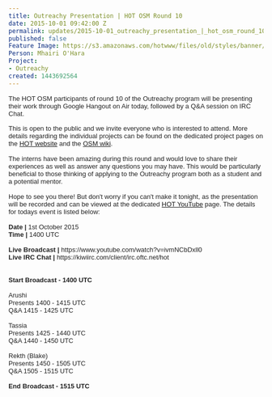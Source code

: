 ```yaml
---
title: Outreachy Presentation | HOT OSM Round 10
date: 2015-10-01 09:42:00 Z
permalink: updates/2015-10-01_outreachy_presentation_|_hot_osm_round_10
published: false
Feature Image: https://s3.amazonaws.com/hotwww/files/old/styles/banner/public/youtube.png
Person: Mhairi O'Hara
Project:
- Outreachy
created: 1443692564
---
```


<p><span style="color: #222222; font-family: arial, sans-serif; font-size: small; line-height: normal;">The HOT OSM participants of round 10 of the Outreachy program will be presenting their work through Google Hangout on Air today, followed by a Q&amp;A session on IRC Chat.</span></p><div style="color: #222222; font-family: arial, sans-serif; font-size: small; line-height: normal;">This is open to the public and we invite everyone who is interested to attend. More details regarding the individual projects can be found on the dedicated project pages on the <a href="http://hotosm.org/projects/outreachy">HOT website</a>&nbsp;and the <a href="http://wiki.openstreetmap.org/wiki/Outreachy_Round_10">OSM wiki</a>.</div><div style="color: #222222; font-family: arial, sans-serif; font-size: small; line-height: normal;">&nbsp;</div><div style="color: #222222; font-family: arial, sans-serif; font-size: small; line-height: normal;">The interns have been amazing during this round and would love to share their experiences as well as answer any questions you may have. This would be particularly beneficial to those thinking of applying to the Outreachy program both as a student and a potential mentor.</div><div style="color: #222222; font-family: arial, sans-serif; font-size: small; line-height: normal;">&nbsp;</div><div style="color: #222222; font-family: arial, sans-serif; font-size: small; line-height: normal;">Hope to see you there! But don't worry if you can't make it tonight, as the presentation will be recorded and can be viewed at the dedicated <a href="https://www.youtube.com/user/hotosm">HOT YouTube</a> page. The details for todays event is listed below:</div><div style="color: #222222; font-family: arial, sans-serif; font-size: small; line-height: normal;">&nbsp;</div><div style="color: #222222; font-family: arial, sans-serif; font-size: small; line-height: normal;"><strong>Date |</strong>&nbsp;1st October 2015</div><div style="color: #222222; font-family: arial, sans-serif; font-size: small; line-height: normal;"><strong>Time |&nbsp;</strong>1400 UTC</div><div style="color: #222222; font-family: arial, sans-serif; font-size: small; line-height: normal;">&nbsp;</div><div style="color: #222222; font-family: arial, sans-serif; font-size: small; line-height: normal;"><strong>Live Broadcast |</strong>&nbsp;https://www.youtube.com/watch?v=ivmNCbDxll0</div><div style="color: #222222; font-family: arial, sans-serif; font-size: small; line-height: normal;"><strong>Live IRC Chat |</strong>&nbsp;https://kiwiirc.com/client/irc.oftc.net/hot</div><div style="color: #222222; font-family: arial, sans-serif; font-size: small; line-height: normal;">&nbsp;</div><div style="color: #222222; font-family: arial, sans-serif; font-size: small; line-height: normal;"><div style="font-size: 12.8px;"><strong>&nbsp;</strong></div><div style="font-size: 12.8px;"><strong>Start Broadcast - 1400 UTC</strong></div><div style="font-size: 12.8px;">&nbsp;</div><div style="font-size: 12.8px;">Arushi&nbsp;</div><div style="font-size: 12.8px;">Presents 1400 - 1415 UTC</div><div style="font-size: 12.8px;">Q&amp;A 1415 - 1425 UTC</div><div style="font-size: 12.8px;">&nbsp;</div><div style="font-size: 12.8px;">Tassia</div><div style="font-size: 12.8px;">Presents 1425 - 1440 UTC</div><div style="font-size: 12.8px;">Q&amp;A 1440 - 1450 UTC</div><div style="font-size: 12.8px;">&nbsp;</div><div style="font-size: 12.8px;">Rekth (Blake)</div><div style="font-size: 12.8px;">Presents 1450 - 1505 UTC</div><div style="font-size: 12.8px;">Q&amp;A 1505 - 1515 UTC</div><div style="font-size: 12.8px;">&nbsp;</div><div style="font-size: 12.8px;"><strong>End Broadcast - 1515 UTC</strong></div></div><div style="color: #222222; font-family: arial, sans-serif; font-size: small; line-height: normal;">&nbsp;</div>
